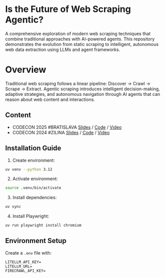 # Is the Future of Web Scraping Agentic?
A comprehensive exploration of modern web scraping techniques that combine traditional approaches with AI-powered agents. This repository demonstrates the evolution from static scraping to intelligent, autonomous web data extraction using LLMs and agent frameworks.
# Overview
Traditional web scraping follows a linear pipeline: Discover → Crawl → Scrape → Extract. Agentic scraping introduces intelligent decision-making, adaptive strategies, and autonomous navigation through AI agents that can reason about web content and interactions.
## Content

- CODECON 2025 #BRATISLAVA  [Slides](/slides/CODECON%202025%20Web%20Scraping%20Agents.pdf) / [Code](/src/) / [Video](https://www.youtube.com/watch?v=l3dj5huaJwM)
- CODECON 2024 #ZILINA  [Slides](https://github.com/williambrach/webscraping-and-ai/blob/codecon-2024/slides/CODECON%202024%20AI%20Scraping.pdf) / [Code](https://github.com/williambrach/webscraping-and-ai/blob/codecon-2024/src/webscrape_examples.ipynb) / [Video](https://www.youtube.com/watch?v=fhTsBuzMmVI)

## Installation Guide

1. Create environment:
```bash
uv venv --python 3.12
```

2. Activate environment:
```bash
source .venv/bin/activate
```

3. Install dependencies:
```bash
uv sync
```

4. Install Playwright:
```bash
uv run playwright install chromium
```

## Environment Setup

Create a `.env` file with:
```plaintext
LITELLM_API_KEY=
LITELLM_URL=
FIRECRAWL_API_KEY=
```

